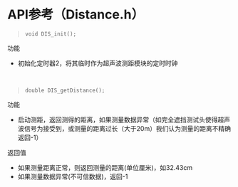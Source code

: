 # API参考（Distance.h）

>`void DIS_init();`

功能
- 初始化定时器2，将其临时作为超声波测距模块的定时时钟

<br>

>`double DIS_getDistance();`

功能
- 启动测距，返回测得的距离，如果测量数据异常（如完全遮挡测试头使得超声波信号为接受到，或测量的距离过长（大于20m）我们认为测量的距离不精确返回-1）

返回值
 - 如果测量距离正常，则返回测量的距离(单位厘米)，如32.43cm
 - 如果测量数据异常(不可信数据)，返回-1